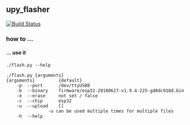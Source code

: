 ## upy_flasher
[![Build Status](http://build.eberlein.io:8080/job/python_upy_flasher/badge/icon)](http://build.eberlein.io:8080/job/python_upy_flasher/)

### how to ...

#### ... use it
```
./flash.py --help

./flash.py {arguments}
{arguments}			{default}
	-p	--port		/dev/ttyUSB0
	-b	--binary	firmware/esp32-20180627-v1.9.4-225-gd8dc918d.bin
	-e	--erase		not set / false
	-c	--chip		esp32
	-u	--upload	[]
				-u can be used multiple times for multiple files
	-h	--help
```
